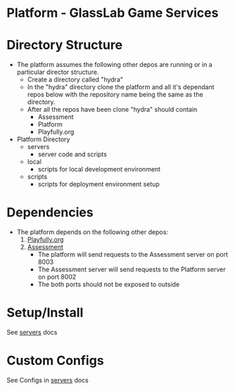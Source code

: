 Platform - GlassLab Game Services
========

Directory Structure
========
* The platform assumes the following other depos are running or in a particular director structure.
   * Create a directory called "hydra"
   * In the "hydra" directory clone the platform and all it's dependant repos below with the repository name being the same as the directory.
   * After all the repos have been clone "hydra" should contain
     * Assessment
     * Platform
     * Playfully.org
* Platform Directory
    * servers
        * server code and scripts
    * local
        * scripts for local development environment
    * scripts
        * scripts for deployment environment setup

Dependencies
========
* The platform depends on the following other depos:
    1. [Playfully.org](https://github.com/GlasslabGames/Playfully.org)
    2. [Assessment](https://github.com/GlasslabGames/Assessment)
        * The platform will send requests to the Assessment server on port 8003
        * The Assessment server will send requests to the Platform server on port 8002
        * The both ports should not be exposed to outside 

Setup/Install
========
See [servers](servers/README.md) docs

Custom Configs
========
See Configs in [servers](servers/README.md#Configs) docs

